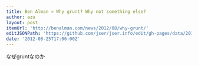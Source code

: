 ```yaml
---
title: Ben Alman » Why grunt? Why not something else?
author: azu
layout: post
itemUrl: 'http://benalman.com/news/2012/08/why-grunt/'
editJSONPath: 'https://github.com/jser/jser.info/edit/gh-pages/data/2012/08/index.json'
date: '2012-08-25T17:06:00Z'
---
```

なぜgruntなのか
